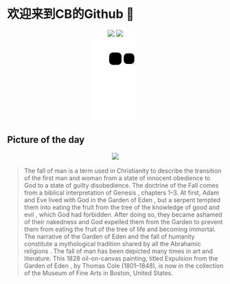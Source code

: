 
# 欢迎来到CB的Github 👋

<div align="center">
  <img height="137px" src="https://github-readme-stats.vercel.app/api?username=SuperCB&show_icons=true&theme=radical" />
  <img height="137px" src="https://github-readme-stats.vercel.app/api/top-langs/?username=SuperCB&hide_title=true&hide_border=true&layout=compact&langs_count=6&text_color=000&icon_color=fff" />
</div>


<div align="center">
    <img src="./contribution-snake/github-contribution-grid-snake.svg" />
</div>



## Picture of the day
<div align="center">
  <img width=400px src="https://upload.wikimedia.org/wikipedia/commons/thumb/3/35/Cole_Thomas_Expulsion_from_the_Garden_of_Eden_1828.jpg/825px-Cole_Thomas_Expulsion_from_the_Garden_of_Eden_1828.jpg" />
</div>

>The  fall of man  is a term used in  Christianity  to describe the transition of the first man and woman from a state of innocent obedience to  God  to a state of guilty disobedience. The doctrine of the Fall comes from a biblical interpretation of  Genesis , chapters 1–3. At first,  Adam and Eve  lived with God in the  Garden of Eden , but  a serpent  tempted them into eating  the fruit  from the  tree of the knowledge of good and evil , which God had forbidden. After doing so, they became ashamed of their nakedness and God expelled them from the Garden to prevent them from eating the fruit of the  tree of life  and becoming immortal. The narrative of the Garden of Eden and the fall of humanity constitute a mythological tradition shared by all the  Abrahamic religions . The fall of man has been depicted many times in art and literature. This 1828  oil-on-canvas  painting, titled  Expulsion from the Garden of Eden , by  Thomas Cole  (1801–1848), is now in the collection of the  Museum of Fine Arts  in Boston, United States.


